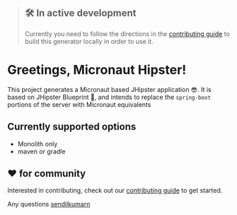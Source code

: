 > ## 🛠 In active development
> Currently you need to follow the directions in the [contributing guide](https://github.com/jhipster/generator-jhipster-micronaut/blob/master/CONTRIBUTING.md) to build this generator locally in order to use it.

# Greetings, Micronaut Hipster!

This project generates a Micronaut based JHipster application 😎. It is based on JHipster Blueprint 🔵, and intends to replace the `spring-boot` portions of the server with Micronaut equivalents

## Currently supported options
- Monolith only
- maven or gradle


## ❤️ for community

Interested in contributing, check out our [contributing guide](https://github.com/jhipster/generator-jhipster-micronaut/blob/master/CONTRIBUTING.md) to get started.

Any questions [sendilkumarn](https://twitter.com/sendilkumarn)
